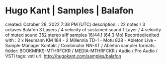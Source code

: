 # Hugo Kant | Samples | Balafon

created: October 28, 2022 7:38 PM (UTC)
description: : 22 notes / 3 octaves Balafon 3 Layers / 4 velocity of sustained sound 1 Layer / 4 velocity of muted sound 352 stereo aiff samples 16/44.1 (64,3 Mo)  Recorded/edited with : 2 x Neumann KM 184 - 2 Millennia TD-1 - Motu 828 - Ableton Live - Sample Manager  Kontakt / Combinator NN-XT / Ableton sampler formats.
folder: BOOKMRKS-MTHRFCKR / MEDIA-MTHRFCKR / Audio / Pro Audio / VSTI
tags: vsti
url: http://hugokant.com/samples/balafon
